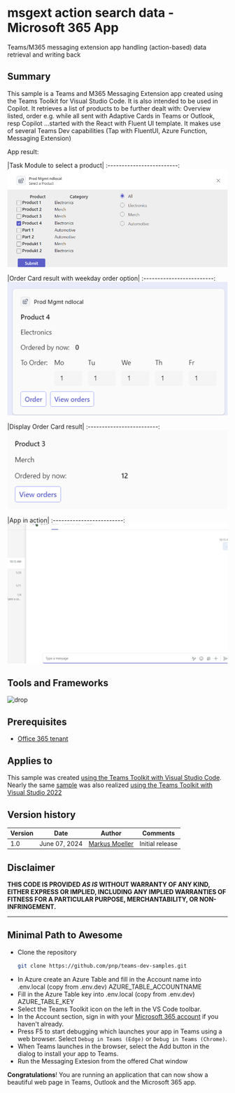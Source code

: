 # msgext action search data - Microsoft 365 App
Teams/M365 messaging extension app handling (action-based) data retrieval and writing back

## Summary
This sample is a Teams and M365 Messaging Extension app created using the Teams Toolkit for Visual Studio Code. It is also intended to be used in Copilot. It retrieves a list of products to be further dealt with: Overview listed, order e.g. while all sent with Adaptive Cards in Teams or Outlook, resp Copilot ...started with the React with Fluent UI template.
It makes use of several Teams Dev capabilities (Tap with FluentUI, Azure Function, Messaging Extension)


App result:

|Task Module to select a product|
:-------------------------:
![Task Module to select a product](assets/01InitialTaskModule.png)

|Order Card result with weekday order option|
:-------------------------:
![Order Card Result with weekday order option](assets/02OrderAdativeCard.png)


|Display Order Card result|
:-------------------------:
![Display Order Card result](assets/03DisplayOrderResult.png)

|App in action|
:-------------------------:
![App in action](assets/04msgext-action-search-action-node.gif)

## Tools and Frameworks

![drop](https://img.shields.io/badge/Teams&nbsp;Toolkit&nbsp;for&nbsp;VS&nbsp;Code-5.7-green.svg)

## Prerequisites

* [Office 365 tenant](https://dev.office.com/sharepoint/docs/spfx/set-up-your-development-environment)

## Applies to

This sample was created [using the Teams Toolkit with Visual Studio Code](https://learn.microsoft.com/en-us/microsoftteams/platform/toolkit/teams-toolkit-fundamentals?WT.mc_id=M365-MVP-5004617). Nearly the same [sample](https://github.com/pnp/teams-dev-samples/samples/msgext-action-search-data) was also realized [using the Teams Toolkit with Visual Studio 2022](https://learn.microsoft.com/en-us/microsoftteams/platform/toolkit/toolkit-v4/teams-toolkit-fundamentals-vs?WT.mc_id=M365-MVP-5004617)


## Version history

Version|Date|Author|Comments
-------|----|--------|--------
1.0|June 07, 2024|[Markus Moeller](http://www.twitter.com/moeller2_0)|Initial release

## Disclaimer

**THIS CODE IS PROVIDED *AS IS* WITHOUT WARRANTY OF ANY KIND, EITHER EXPRESS OR IMPLIED, INCLUDING ANY IMPLIED WARRANTIES OF FITNESS FOR A PARTICULAR PURPOSE, MERCHANTABILITY, OR NON-INFRINGEMENT.**

---
## Minimal Path to Awesome
- Clone the repository
    ```bash
    git clone https://github.com/pnp/teams-dev-samples.git
- In Azure create an Azure Table and fill in the Account name into .env.local (copy from .env.dev) AZURE_TABLE_ACCOUNTNAME
- Fill in the Azure Table key into .env.local (copy from .env.dev) AZURE_TABLE_KEY
- Select the Teams Toolkit icon on the left in the VS Code toolbar.
- In the Account section, sign in with your [Microsoft 365 account](https://docs.microsoft.com/microsoftteams/platform/toolkit/accounts) if you haven't already.
- Press F5 to start debugging which launches your app in Teams using a web browser. Select `Debug in Teams (Edge)` or `Debug in Teams (Chrome)`.
- When Teams launches in the browser, select the Add button in the dialog to install your app to Teams.
- Run the Messaging Extesion from the offered Chat window

**Congratulations**! You are running an application that can now show a beautiful web page in Teams, Outlook and the Microsoft 365 app.

